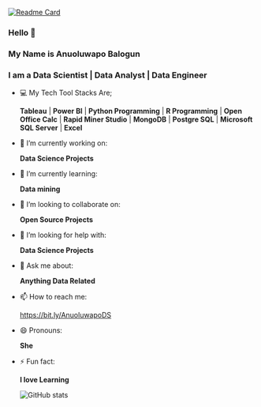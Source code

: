 [![Readme Card](https://github-readme-stats.vercel.app/api/pin/?username=designegycreatives&repo=github-readme-stats)](https://github.com/designegycreatives/github-readme-stats)

### Hello :wave:
### My Name is Anuoluwapo Balogun
### I am a Data Scientist | Data Analyst | Data Engineer

<!--
**Designegycreatives/Designegycreatives** is a ✨ _special_ ✨ repository because its `README.md` (this file) appears on your GitHub profile.
-->

- :computer: My Tech Tool Stacks Are;

  **Tableau** | **Power BI** | **Python Programming** | **R Programming** | **Open Office Calc** | **Rapid Miner Studio** | **MongoDB** | **Postgre SQL** | **Microsoft SQL Server** | **Excel**
  
- 🔭 I’m currently working on: 

  **Data Science Projects**

- 🌱 I’m currently learning:

  **Data mining**
  
- 👯 I’m looking to collaborate on:

  **Open Source Projects**
  
- 🤔 I’m looking for help with: 

  **Data Science Projects**
  
- 💬 Ask me about:
 
  **Anything Data Related**
  
- 📫 How to reach me:
 
  https://bit.ly/AnuoluwapoDS
  
- 😄 Pronouns: 

  **She**

- ⚡ Fun fact:

  **I love Learning**
  
   ![GitHub stats](https://github-readme-stats.vercel.app/api?username=designegycreatives&show_icons=true&hide=contribs,prs,issues&theme=github_dark)

  
  <!--
 [![GitHub stats](https://github-readme-stats.vercel.app/api?username=designegycreatives&show_icons=true)](https://github.com/anuraghazra/github-readme-stats)
 -->
 
